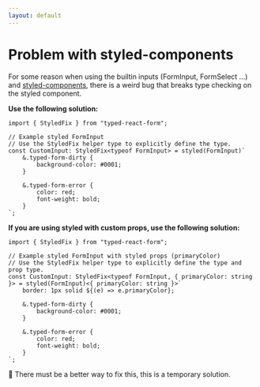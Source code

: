 ```yaml
---
layout: default
---
```


# Problem with styled-components

For some reason when using the builtin inputs (FormInput, FormSelect ...) and [styled-components](https://github.com/styled-components/styled-components), there is a weird bug that breaks type checking on the styled component.

**Use the following solution:**

```tsx
import { StyledFix } from "typed-react-form";

// Example styled FormInput
// Use the StyledFix helper type to explicitly define the type.
const CustomInput: StyledFix<typeof FormInput> = styled(FormInput)`
    &.typed-form-dirty {
        background-color: #0001;
    }

    &.typed-form-error {
        color: red;
        font-weight: bold;
    }
`;
```

**If you are using styled with custom props, use the following solution:**

```tsx
import { StyledFix } from "typed-react-form";

// Example styled FormInput with styled props (primaryColor)
// Use the StyledFix helper type to explicitly define the type and prop type.
const CustomInput: StyledFix<typeof FormInput, { primaryColor: string }> = styled(FormInput)<{ primaryColor: string }>`
    border: 1px solid ${(e) => e.primaryColor};

    &.typed-form-dirty {
        background-color: #0001;
    }

    &.typed-form-error {
        color: red;
        font-weight: bold;
    }
`;
```

🤔 There must be a better way to fix this, this is a temporary solution.
